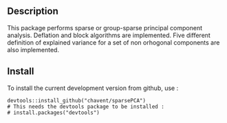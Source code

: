 ## Description

This package performs sparse or group-sparse principal component analysis. Deflation and block algorithms are implemented. Five different definition of explained variance for a set of non orhogonal components are also implemented.

## Install

To install the current development version from github, use :

```{r eval=FALSE}
devtools::install_github("chavent/sparsePCA")
# This needs the devtools package to be installed :
# install.packages("devtools")
```

